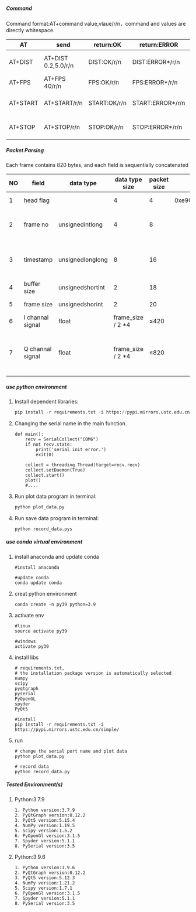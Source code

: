 ##### Command

Command format:AT+command value,vlaue/r/n，command and values are directly whitespace.

| AT       | send                | return:OK    | return:ERROR     | description              |
| -------- | ------------------- | ------------ | ---------------- | ------------------------ |
| AT+DIST  | AT+DIST 0.2,5.0/r/n | DIST:OK/r/n  | DIST:ERROR*/r/n  | Set the radar scan range |
| AT+FPS   | AT+FPS 40/r/n       | FPS:OK/r/n   | FPS:ERROR*/r/n   | Set the radar fps        |
| AT+START | AT+START/r/n        | START:OK/r/n | START:ERROR*/r/n | Start receiving data     |
| AT+STOP  | AT+STOP/r/n         | STOP:OK/r/n  | STOP:ERROR*/r/n  | Stop receiving data      |

##### Packet Parsing

Each frame contains 820 bytes, and each field is sequentially concatenated  

| NO   | field            | data type        | data type size    | packet size | value            | description                                        |
| ---- | ---------------- | ---------------- | ----------------- | ----------- | ---------------- | -------------------------------------------------- |
| 1    | head flag        |                  | 4                 | 4           | 0xe90xcf0x930x72 | data packet head flag                              |
| 2    | frame no         | unsignedintlong  | 4                 | 8           |                  | frame number after radar start                     |
| 3    | timestamp        | unsignedlonglong | 8                 | 16          |                  | the timestamp from device boot to present          |
| 4    | buffer size      | unsignedshortint | 2                 | 18          |                  |                                                    |
| 5    | frame size       | unsignedshorint  | 2                 | 20          |                  | each frame size                                    |
| 6    | I channal signal | float            | frame_size / 2 *4 | ≤420        |                  | frame size <=200                                   |
| 7    | Q channal signal | float            | frame_size / 2 *4 | ≤820        |                  | the Q channal signal follows the I channal  signal |

##### use python environment

1. Install dependent libraries:
    ```python
    pip install -r requirements.txt -i https://pypi.mirrors.ustc.edu.cn/simple/
    ```
2. Changing the serial name in the main function.
    ```
    def main():
        recv = SerialCollect("COM6")
        if not recv.state:
            print('serial init error.')
            exit(0)

        collect = threading.Thread(target=recv.recv)
        collect.setDaemon(True)
        collect.start()
        plot()
        #....
    ```
3. Run plot data program in terminal:
    ```s
    python plot_data.py
    ```
4. Run save data program in terminal:
    ```
    python record_data.pys
    ```
##### use conda virtual environment
1. install anaconda and update conda
    ```
    #install anaconda

    #update conda
    conda update conda
    ```
2. creat python environment
    ```
    conda create -n py39 python=3.9
    ``` 
3. activate env
    ```
    #linux
    source activate py39

    #windows
    activate py39
    ```
4. install libs
    ```
    # requirements.txt,
    # the installation package version is automatically selected
    numpy
    scipy
    pyqtgraph
    pyserial
    PyOpenGL
    spyder
    PyQt5

    #install 
    pip install -r requirements.txt -i https://pypi.mirrors.ustc.edu.cn/simple/

    ```
5. run
    ```
    # change the serial port name and plot data
    python plot_data.py

    # record data
    python record_data.py
    ```
##### Tested Environment(s)
1. Python:3.7.9
    ```
    1. Python version:3.7.9
    2. PyQtGraph version:0.12.2
    3. PyQt5 version:5.15.4
    4. NumPy version:1.19.5
    5. Scipy version:1.5.2
    6. PyOpenGl version:3.1.5
    7. Spyder version:5.1.1
    8. PySerial version:3.5
    ```
2. Python:3.9.6
    ```
    1. Python version:3.9.6
    2. PyQtGraph version:0.12.2
    3. PyQt5 version:5.12.3
    4. NumPy version:1.21.2
    5. Scipy version:1.7.1
    6. PyOpenGl version:3.1.5
    7. Spyder version:5.1.1
    8. PySerial version:3.5
    ```